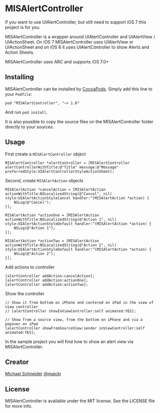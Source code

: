 MISAlertController
=============

If you want to use UIAlertController, but still need to support iOS 7 this project is for you.

MISAlertController is a wrapper around UIAlertController and UIAlertView / UIActionSheet. On iOS 7 MISAlertController uses UIAlertView or UIActionSheet and on iOS 8 it uses UIAlertController to show Alerts and Action Sheets.

MISAlertController uses ARC and supports iOS 7.0+

## Installing

MISAlertController can be installed by [CocoaPods](www.cocoapods.org). Simply add this line to your `Podfile`:
````
pod "MISAlertController", "~> 1.0"
````

And run `pod install`.

It is also possible to copy the source files on the MISAlertController folder directly to your sources.

## Usage

First create a ``MISAlertController`` object

```
MISAlertController *alertController = [MISAlertController alertControllerWithTitle:@"Title" message:@"Message" preferredStyle:UIAlertControllerStyleActionSheet];
```

Second, create ``MISAlertAction`` objects

```
MISAlertAction *cancelAction = [MISAlertAction actionWithTitle:NSLocalizedString(@"Cancel", nil) style:UIAlertActionStyleCancel handler:^(MISAlertAction *action) {
    NSLog(@"Cancel");
}];

MISAlertAction *actionOne = [MISAlertAction actionWithTitle:NSLocalizedString(@"Action 1", nil) style:UIAlertActionStyleDefault handler:^(MISAlertAction *action) {
    NSLog(@"Action 1");
}];

MISAlertAction *actionTwo = [MISAlertAction actionWithTitle:NSLocalizedString(@"Action 2", nil) style:UIAlertActionStyleDefault handler:^(MISAlertAction *action) {
    NSLog(@"Action 2");
}];
```

Add actions to controller

```
[alertController addAction:cancelAction];
[alertController addAction:actionOne];
[alertController addAction:actionTwo];
```

Show the controller

```
// Show it from bottom on iPhone and centered on iPad in the view of view controller
// [alertController showInViewController:self animated:YES];

// Show from a source view, from the bottom on iPhone and via a popover on iPad
[alertController showFromSourceView:sender inViewController:self animated:YES];
```

In the sample project you will find how to show an alert view via MISAlertController.

## Creator

[Michael Schneider](http://mischneider.net)
[@maicki](https://twitter.com/maicki)

## License

MISAlertController is available under the MIT license. See the LICENSE file for more info.
